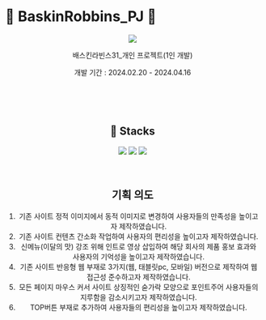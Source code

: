 # 🍨 BaskinRobbins_PJ 🍦


<p align="center">
  <img src="https://github.com/user-attachments/assets/8655eb6e-3304-4a7d-92d4-0ec3e0162e18">
</p>

<div align=center> 
  <p>배스킨라빈스31_개인 프로젝트(1인 개발)</p>
  <p>개발 기간 : 2024.02.20 - 2024.04.16 </p>



<br />

<br />

<br />

## 🔧 Stacks
<img src="https://img.shields.io/badge/HTML-E34F26?style=flat-square&logo=HTML5&logoColor=white"/> <img src="https://img.shields.io/badge/CSS-1572B6?style=flat-square&logo=CSS3&logoColor=white"/> <img src="https://img.shields.io/badge/JavaScript-F7DF1E?style=flat-square&logo=javascript&logoColor=white"/>


<br />

## 기획 의도
1.  기존 사이트 정적 이미지에서 동적 이미지로 변경하여 사용자들의 만족성을 높이고자 제작하였습니다.
2. 기존 사이트 컨텐츠 간소화 작업하여 사용자의 편리성을 높이고자 제작하였습니다.
3. 신메뉴(이달의 맛) 강조 위해 인트로 영상 삽입하여 해당 회사의 제품 홍보 효과와 사용자의 기억성을 높이고자 제작하였습니다.
4. 기존 사이트 반응형 웹 부재로 3가지(웹, 태블릿pc, 모바일) 버전으로 제작하여 웹 접근성 준수하고자 제작하였습니다.
5. 모든 페이지 마우스 커서 사이트 상징적인 숟가락 모양으로 포인트주어 사용자들의 지루함을 감소시키고자 제작하였습니다.
6. TOP버튼 부재로 추가하여 사용자들의 편리성을 높이고자 제작하였습니다.


<br />

</div>


